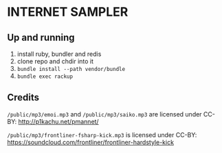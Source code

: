 # INTERNET SAMPLER

## Up and running

1. install ruby, bundler and redis
1. clone repo and chdir into it
1. `bundle install --path vendor/bundle`
1. `bundle exec rackup`

## Credits

`/public/mp3/emoi.mp3` and `/public/mp3/saiko.mp3` are licensed under CC-BY: http://p1kachu.net/pmannet/

`/public/mp3/frontliner-fsharp-kick.mp3` is licensed under CC-BY: https://soundcloud.com/frontliner/frontliner-hardstyle-kick

